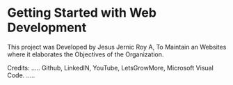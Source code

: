 # Getting Started with Web Development
This project was Developed by Jesus Jernic Roy A,
To Maintain an Websites where it elaborates the Objectives of the Organization.

Credits:
.....
Github,
LinkedIN,
YouTube,
LetsGrowMore,
Microsoft Visual Code.
.....

